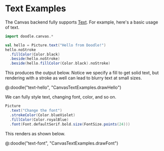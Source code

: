 # Text Examples

The Canvas backend fully supports [Text](../pictures/text.md). For example, here's a basic usage of text.

```scala 
import doodle.canvas.*

val hello = Picture.text("Hello from Doodle!")
hello.noStroke
  .fillColor(Color.black)
  .beside(hello.noStroke)
  .beside(hello.fillColor(Color.black).noStroke)
```

This produces the output below. Notice we specify a fill to get solid text, but rendering with a stroke as well can lead to blurry text at small sizes.

@:doodle("text-hello", "CanvasTextExamples.drawHello")

We can fully style text, changing font, color, and so on. 

```scala
Picture
  .text("Change the font")
  .strokeColor(Color.blueViolet)
  .fillColor(Color.royalBlue)
  .font(Font.defaultSerif.bold.size(FontSize.points(24)))
```

This renders as shown below.

@:doodle("text-font", "CanvasTextExamples.drawFont")
